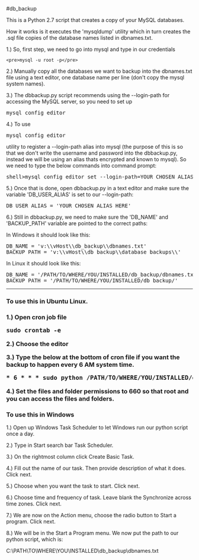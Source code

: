 #db_backup

This is a Python 2.7 script that creates a copy of your MySQL databases. 

How it works is it executes the 'mysqldump' utility which in turn creates the .sql file copies of the database names listed in dbnames.txt.

1.) So, first step, we need to go into mysql and type in our credentials

    <pre>mysql -u root -p</pre>

2.) Manually copy all the databases we want to backup into the dbnames.txt file using a text editor, one database name per line (don't copy the mysql system names).

3.) The dbbackup.py script recommends using the --login-path for accessing the MySQL server, so you need to set up 

<pre>mysql_config_editor</pre>

4.) To use <pre>mysql_config_editor</pre> utility to register a --login-path alias into mysql (the purpose of this is so that we don't write the username and password into the dbbackup.py, instead we will be using an alias thats encrypted and known to mysql). So we need to type the below commands into command prompt:

<pre>shell>mysql_config_editor set --login-path=YOUR_CHOSEN_ALIAS_HERE --host=localhost --user=MYSQL_USER_NAME_HERE --password</pre>

5.) Once that is done, open dbbackup.py in a text editor and make sure the variable 'DB_USER_ALIAS' is set to our --login-path:

<pre>DB_USER_ALIAS = 'YOUR_CHOSEN_ALIAS_HERE'</pre>

6.) Still in dbbackup.py, we need to make sure the 'DB_NAME' and 'BACKUP_PATH' variable are pointed to the correct paths:

In Windows it should look like this:
<pre>
DB_NAME = 'v:\\vHost\\db_backup\\dbnames.txt'
BACKUP_PATH = 'v:\\vHost\\db_backup\\database_backups\\'
</pre>

In Linux it should look like this:
<pre>
DB_NAME = '/PATH/TO/WHERE/YOU/INSTALLED/db_backup/dbnames.txt'
BACKUP_PATH = '/PATH/TO/WHERE/YOU/INSTALLED/db_backup/'
</pre>
<hr>
<h3>To use this in Ubuntu Linux.<h3>
1.) Open cron job file

<pre>sudo crontab -e</pre>

2.) Choose the editor

3.) Type the below at the bottom of cron file if you want the backup to happen every 6 AM system time.

<pre>* 6 * * * sudo python /PATH/TO/WHERE/YOU/INSTALLED/db_backup/dbbackup.py</pre>

4.) Set the files and folder permissions to 660 so that root and you can access the files and folders.

<h3>To use this in Windows</h3>

1.) Open up Windows Task Scheduler to let Windows run our python script once a day.

2.) Type in Start search bar Task Scheduler.

3.) On the rightmost column click Create Basic Task.

4.) Fill out the name of our task. Then provide description of what it does. Click next.

5.) Choose when you want the task to start. Click next.

6.) Choose time and frequency of task. Leave blank the Synchronize across time zones. Click next.

7.) We are now on the Action menu, choose the radio button to Start a program. Click next.

8.) We will be in the Start a Program menu. We now put the path to our python script, which is:

C:\PATH\TO\WHERE\YOU\INSTALLED\db_backup\dbnames.txt





  
